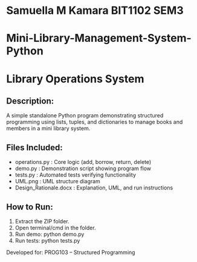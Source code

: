 # Samuella M Kamara BIT1102 SEM3

# Mini-Library-Management-System-Python
Library Operations System
==========================

Description:
------------
A simple standalone Python program demonstrating structured programming using
lists, tuples, and dictionaries to manage books and members in a mini library system.

Files Included:
---------------
- operations.py : Core logic (add, borrow, return, delete)
- demo.py : Demonstration script showing program flow
- tests.py : Automated tests verifying functionality
- UML.png : UML structure diagram
- Design_Rationale.docx : Explanation, UML, and run instructions

How to Run:
-----------
1. Extract the ZIP folder.
2. Open terminal/cmd in the folder.
3. Run demo:      python demo.py
4. Run tests:     python tests.py

Developed for: PROG103 – Structured Programming
